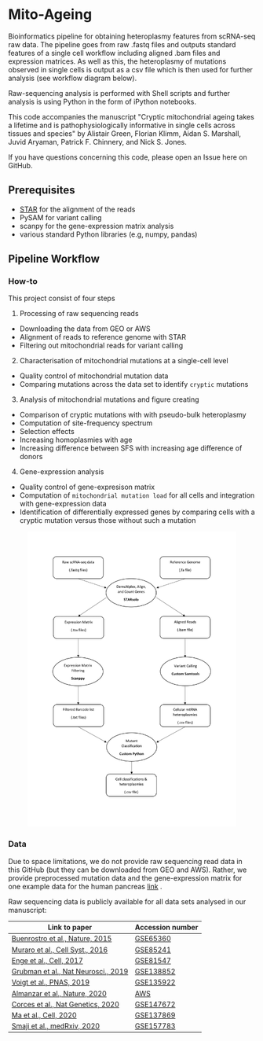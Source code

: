 # Mito-Ageing


Bioinformatics pipeline for obtaining heteroplasmy features from scRNA-seq raw data. The pipeline goes from raw .fastq files and outputs standard features of a single cell workflow including aligned .bam files and expression matrices. As well as this, the heteroplasmy of mutations observed in single cells is output as a csv file which is then used for further analysis (see workflow diagram below).

Raw-sequencing analysis is performed with Shell scripts and further analysis is using Python in the form of iPython notebooks.

This code accompanies the manuscript "Cryptic mitochondrial ageing takes a lifetime and is pathophysiologically informative in single cells across tissues and species" by Alistair Green, Florian Klimm, Aidan S. Marshall, Juvid Aryaman, Patrick F. Chinnery, and Nick S. Jones.

If you have questions concerning this code, please open an Issue here on GitHub.

## Prerequisites
- [STAR](https://github.com/alexdobin/STAR) for the alignment of the reads
- PySAM for variant calling
- scanpy for the gene-expression matrix analysis
- various standard Python libraries (e.g, numpy, pandas)
## Pipeline Workflow

### How-to

This project consist of four steps
1. Processing of raw sequencing reads
- Downloading the data from GEO or AWS
- Alignment of reads to reference genome with STAR
- Filtering out mitochondrial reads for variant calling
2. Characterisation of mitochondrial mutations at a single-cell level
- Quality control of mitochondrial mutation data
- Comparing mutations across the data set to identify `cryptic` mutations
3. Analysis of mitochondrial mutations and figure creating
- Comparison of cryptic mutations with with pseudo-bulk heteroplasmy
- Computation of site-frequency spectrum
- Selection effects
- Increasing homoplasmies with age
- Increasing difference between SFS with increasing age difference of donors
4. Gene-expression analysis
- Quality control of gene-expresison matrix
- Computation of `mitochondrial mutation load` for all cells and integration with gene-expression data
- Identification of differentially expressed genes by comparing cells with a cryptic mutation versus those without such a mutation

<p align="center">
<img src="./figures/workflow/Pipeline_Workflow.png" height="600" />
</p>

### Data

Due to space limitations, we do not provide raw sequencing read data in this GitHub (but they can be downloaded from GEO and AWS). Rather, we provide preprocessed mutation data and the gene-expression matrix for one example data for the human pancreas [link](https://pubmed.ncbi.nlm.nih.gov/28965763/) .

Raw sequencing data is publicly available for all data sets analysed in our manuscript:

| Link to paper | Accession number |
| ---      | ---              |
|    [Buenrostro et al., Nature, 2015](https://pubmed.ncbi.nlm.nih.gov/26083756/)          |  [GSE65360](https://www.ncbi.nlm.nih.gov/geo/query/acc.cgi?acc=GSE65360)      |
|    [Muraro et al., Cell Syst., 2016](https://pubmed.ncbi.nlm.nih.gov/27693023/)          |  [GSE85241](https://www.ncbi.nlm.nih.gov/geo/query/acc.cgi?acc=GSE85241)      |
|    [Enge et al., Cell, 2017](https://pubmed.ncbi.nlm.nih.gov/28965763/)          |  [GSE81547](https://www.ncbi.nlm.nih.gov/geo/query/acc.cgi?acc=GSE81547)      |
|    [Grubman et al., Nat Neurosci., 2019](https://pubmed.ncbi.nlm.nih.gov/31768052/)          |  [GSE138852](https://www.ncbi.nlm.nih.gov/geo/query/acc.cgi?acc=GSE138852)      |
|    [Voigt et al., PNAS, 2019](https://pubmed.ncbi.nlm.nih.gov/31712411/)          |  [GSE135922](https://www.ncbi.nlm.nih.gov/geo/query/acc.cgi?acc=GSE135922)      |
|    [Almanzar et al., Nature, 2020](https://www.nature.com/articles/s41586-020-2496-1)          |  [AWS](https://registry.opendata.aws/tabula-muris-senis/)      |
|    [Corces et al., Nat Genetics, 2020](https://www.nature.com/articles/s41588-020-00721-x)          |  [GSE147672](https://www.ncbi.nlm.nih.gov/geo/query/acc.cgi?acc=GSE147672)      |
|    [Ma et al., Cell, 2020](https://pubmed.ncbi.nlm.nih.gov/32109414/)          |  [GSE137869](https://www.ncbi.nlm.nih.gov/geo/query/acc.cgi?acc=GSE137869)      |
|    [Smaji et al., medRxiv, 2020](https://www.medrxiv.org/content/10.1101/2020.09.28.20202812v1)          |  [GSE157783](https://www.ncbi.nlm.nih.gov/geo/query/acc.cgi?acc=GSE157783)      |
